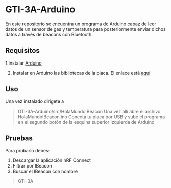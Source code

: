 # GTI-3A-Arduino
En este repositorio se encuentra un programa de Arduino capaz de leer datos de un sensor de gas y temperatura para posteriormente enviar dichos datos a través de beacons con Bluetooth.

## Requisitos
1.Instalar [Arduino](https://www.arduino.cc/)

2. Instalar en Arduino las bibliotecas de la placa. El enlace está [aquí](https://learn.sparkfun.com/tutorials/nrf52840-development-with-arduino-and-circuitpython)

## Uso
Una vez instalado dirígete a 
> GTI-3A-Arduino/src/HolaMundoIBeacon
Una vez allí abre el archivo HolaMundoIBeacon.ino
Conecta tu placa por USB y sube el programa en el segundo botón de la esquina superior izquierda de Arduino

## Pruebas

Para probarlo debes:
1. Descargar la aplicación nRF Connect
2. Filtrar por IBeacon
3. Buscar el IBeacon con nombre
> GTI-3A
